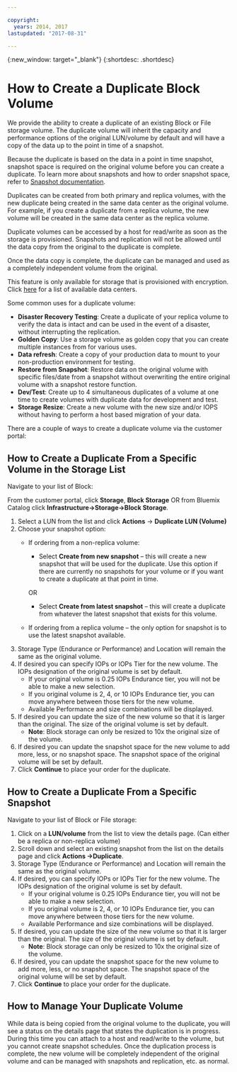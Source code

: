 ```yaml
---

copyright:
  years: 2014, 2017
lastupdated: "2017-08-31"

---
```

{:new_window: target="_blank"}
{:shortdesc: .shortdesc}

# How to Create a Duplicate Block Volume

We provide the ability to create a duplicate of an existing Block or File storage volume. The duplicate volume will inherit the capacity and performance options of the original LUN/volume by default and will have a copy of the data up to the point in time of a snapshot.   

Because the duplicate is based on the data in a point in time snapshot, snapshot space is required on the original volume before you can create a duplicate.  To learn more about snapshots and how to order snapshot space, refer to [Snapshot documentation](snapshots.html).  

Duplicates can be created from both primary and replica volumes, with the new duplicate being created in the same data center as the original volume.  For example, if you create a duplicate from a replica volume, the new volume will be created in the same data center as the replica volume.    

Duplicate volumes can be accessed by a host for read/write as soon as the storage is provisioned.  Snapshots and replication will not be allowed until the data copy from the original to the duplicate is complete. 

Once the data copy is complete, the duplicate can be managed and used as a completely independent volume from the original. 

This feature is only available for storage that is provisioned with encryption. Click [here](new-ibm-block-and-file-storage-location-and-features.html) for a list of available data centers. 

Some common uses for a duplicate volume:
- **Disaster Recovery Testing**: Create a duplicate of your replica volume to verify the data is intact and can be used in the event of a disaster, without interrupting the replication. 
- **Golden Copy**: Use a storage volume as golden copy that you can create multiple instances from for various uses. 
- **Data refresh**: Create a copy of your production data to mount to your non-production environment for testing. 
- **Restore from Snapshot**: Restore data on the original volume with specific files/date from a snapshot without overwriting the entire original volume with a snapshot restore function. 
- **Dev/Test**: Create up to 4 simultaneous duplicates of a volume at one time to create volumes with duplicate data for development and test. 
- **Storage Resize**: Create a new volume with the new size and/or IOPS without having to perform a host based migration of your data.  
	

There are a couple of ways to create a duplicate volume via the customer portal: 

## How to Create a Duplicate From a Specific Volume in the Storage List

Navigate to your list of Block:

From the customer portal, click **Storage**, **Block Storage** OR from Bluemix Catalog click **Infrastructure->Storage->Block Storage**. 


1. Select a LUN from the list and click **Actions** -> **Duplicate LUN (Volume)** 
2. Choose your snapshot option: 
    - If ordering from a non-replica volume:
      - Select **Create from new snapshot** – this will create a new snapshot that will be used for the duplicate. Use this option if there are currently no snapshots for your volume or if you want to create a duplicate at that point in time.
    
      OR 
      - Select **Create from latest snapshot** – this will create a duplicate from whatever the latest snapshot that exists for this volume. 
    - If ordering from a replica volume – the only option for snapshot is to use the latest snapshot available. 
3. Storage Type (Endurance or Performance) and Location will remain the same as the original volume.
4. If desired you can specify IOPs or IOPs Tier for the new volume. The IOPs designation of the original volume is set by default. 
    - If your original volume is 0.25 IOPs Endurance tier, you will not be able to make a new selection. 
    - If you original volume is 2, 4, or 10 IOPs Endurance tier, you can move anywhere between those tiers for the new volume. 
    - Available Performance and size combinations will be displayed. 
5. If desired you can update the size of the new volume so that it is larger than the original.  The size of the original volume is set by default. 
    - **Note**: Block storage can only be resized to 10x the original size of the volume. 
6. If desired you can update the snapshot space for the new volume to add more, less, or no snapshot space. The snapshot space of the original volume will be set by default. 
7. Click **Continue** to place your order for the duplicate. 



## How to Create a Duplicate From a Specific Snapshot

Navigate to your list of Block or File storage:

1. Click on a **LUN/volume** from the list to view the details page. (Can either be a replica or non-replica volume) 
2. Scroll down and select an existing snapshot from the list on the details page and click **Actions ->Duplicate**.   
3. Storage Type (Endurance or Performance) and Location will remain the same as the original volume. 
4. If desired, you can specify IOPs or IOPs Tier for the new volume. The IOPs designation of the original volume is set by default. 
    - If your original volume is 0.25 IOPs Endurance tier, you will not be able to make a new selection. 
    - If you original volume is 2, 4, or 10 IOPs Endurance tier, you can move anywhere between those tiers for the new volume. 
    - Available Performance and size combinations will be displayed. 
5. If desired, you can update the size of the new volume so that it is larger than the original.  The size of the original volume is set by default. 
    - **Note**: Block storage can only be resized to 10x the original size of the volume. 
6. If desired, you can update the snapshot space for the new volume to add more, less, or no snapshot space. The snapshot space of the original volume will be set by default. 
7. Click **Continue** to place your order for the duplicate. 


## How to Manage Your Duplicate Volume

While data is being copied from the original volume to the duplicate, you will see a status on the details page that states the duplication is in progress. During this time you can attach to a host and read/write to the volume, but you cannot create snapshot schedules. Once the duplication process is complete, the new volume will be completely independent of the original volume and can be managed with snapshots and replication, etc. as normal. 
